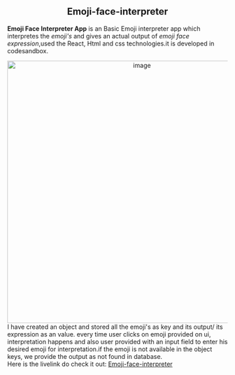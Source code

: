 # <h2 align="center">Emoji-face-interpreter</h2>

<strong>Emoji Face Interpreter App</strong> is an Basic Emoji interpreter app which interpretes the <em>emoji's</em> and gives an actual output of <em>emoji face expression</em>,used the React, Html and css technologies.it is developed in codesandbox.

<div align="center">
  <img width="600" alt="image" src="https://user-images.githubusercontent.com/74001727/186978014-5d1609b5-69bd-403f-b5fa-c21e30313c1c.png">
</div>
I have created an object and stored  all the emoji's as key and its output/ its expression as an value. every time user clicks on emoji provided on ui, interpretation happens and also user provided with an input field to enter his desired emoji for interpretation.if the emoji is not available in the object keys, we provide the output as not found in database.
<div>
    Here is the livelink  do check it out: <a href="https://csb-yqjfci.netlify.app/">Emoji-face-interpreter</a>
</div>

